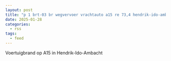 ```yaml
---
layout: post
title: "p 1 brt-03 br wegvervoer vrachtauto a15 re 73,4 hendrik-ido-ambacht 189492 186431 186361"
date: 2025-01-28
categories: 
  - rss
tags: 
  - feed
---
```


Voertuigbrand op A15 in Hendrik-Ido-Ambacht
